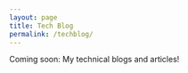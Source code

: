 ```yaml
---
layout: page
title: Tech Blog
permalink: /techblog/
---
```


Coming soon: My technical blogs and articles!
